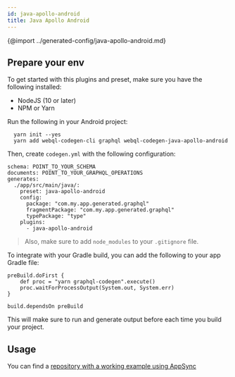 ```yaml
---
id: java-apollo-android
title: Java Apollo Android
---
```


{@import ../generated-config/java-apollo-android.md}

## Prepare your env

To get started with this plugins and preset, make sure you have the following installed:

- NodeJS (10 or later)
- NPM or Yarn

Run the following in your Android project:

```
  yarn init --yes
  yarn add webql-codegen-cli graphql webql-codegen-java-apollo-android
```

Then, create `codegen.yml` with the following configuration:

```
schema: POINT_TO_YOUR_SCHEMA
documents: POINT_TO_YOUR_GRAPHQL_OPERATIONS
generates:
  ./app/src/main/java/:
    preset: java-apollo-android
    config:
      package: "com.my.app.generated.graphql"
      fragmentPackage: "com.my.app.generated.graphql"
      typePackage: "type"
    plugins:
      - java-apollo-android
```

> Also, make sure to add `node_modules` to your `.gitignore` file.

To integrate with your Gradle build, you can add the following to your app Gradle file:

```
preBuild.doFirst {
    def proc = "yarn graphql-codegen".execute()
    proc.waitForProcessOutput(System.out, System.err)
}

build.dependsOn preBuild
```

This will make sure to run and generate output before each time you build your project.

## Usage

You can find a [repository with a working example using AppSync](https://github.com/dotansimha/graphql-codegen-appsync-android-example)

